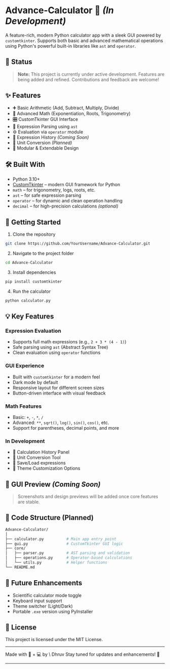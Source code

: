 # Advance-Calculator 🧮 *(In Development)*

A feature-rich, modern Python calculator app with a sleek GUI powered by `customtkinter`. Supports both basic and advanced mathematical operations using Python's powerful built-in libraries like `ast` and `operator`.

## 🚧 Status

> **Note:** This project is currently under active development. Features are being added and refined. Contributions and feedback are welcome!

## ✨ Features

* ➕ Basic Arithmetic (Add, Subtract, Multiply, Divide)
* 🧠 Advanced Math (Exponentiation, Roots, Trigonometry)
* 🎛️ CustomTkinter GUI Interface
* 🧮 Expression Parsing using `ast`
* ⚙️ Evaluation via `operator` module
* 🔁 Expression History *(Coming Soon)*
* 📐 Unit Conversion *(Planned)*
* 🧩 Modular & Extendable Design

## 🛠️ Built With

* Python 3.10+
* [CustomTkinter](https://github.com/TomSchimansky/CustomTkinter) – modern GUI framework for Python
* `math` – for trigonometry, logs, roots, etc.
* `ast` – for safe expression parsing
* `operator` – for dynamic and clean operation handling
* `decimal` – for high-precision calculations *(optional)*

## 🚀 Getting Started

1. Clone the repository

```bash
git clone https://github.com/YourUsername/Advance-Calculator.git
```

2. Navigate to the project folder

```bash
cd Advance-Calculator
```

3. Install dependencies

```bash
pip install customtkinter
```

4. Run the calculator

```bash
python calculator.py
```

## 💡 Key Features

### Expression Evaluation

* Supports full math expressions (e.g., `2 + 3 * (4 - 1)`)
* Safe parsing using `ast` (Abstract Syntax Tree)
* Clean evaluation using `operator` functions

### GUI Experience

* Built with `customtkinter` for a modern feel
* Dark mode by default
* Responsive layout for different screen sizes
* Button-driven interface with visual feedback

### Math Features

* Basic: `+`, `-`, `*`, `/`
* Advanced: `**`, `sqrt()`, `log()`, `sin()`, `cos()`, etc.
* Support for parentheses, decimal points, and more

### In Development

* 📝 Calculation History Panel
* 🧮 Unit Conversion Tool
* 💾 Save/Load expressions
* 🎨 Theme Customization Options

## 📱 GUI Preview *(Coming Soon)*

> Screenshots and design previews will be added once core features are stable.

## 🔧 Code Structure (Planned)

```bash
Advance-Calculator/
│
├── calculator.py          # Main app entry point
├── gui.py                 # CustomTkinter GUI logic
├── core/
│   ├── parser.py          # AST parsing and validation
│   ├── operations.py      # Operator-based calculations
│   └── utils.py           # Helper functions
└── README.md
```

## 📌 Future Enhancements

* Scientific calculator mode toggle
* Keyboard input support
* Theme switcher (Light/Dark)
* Portable `.exe` version using PyInstaller

## 📝 License

This project is licensed under the MIT License.

---

Made with 🐍 + 💻 by \ Dhruv
Stay tuned for updates and enhancements! 🚀

---
